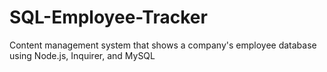 # SQL-Employee-Tracker
Content management system that shows a company's employee database using Node.js, Inquirer, and MySQL
